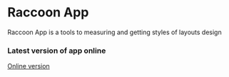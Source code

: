 # Raccoon App
Raccoon App is a tools to measuring and getting styles of layouts design

### Latest version of app online

<a href="http://raccoon-app.github.io/ui-kit/dist/release/">Online version</a>
